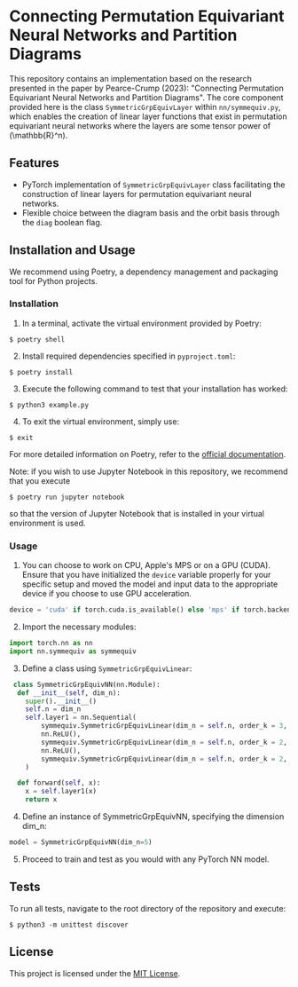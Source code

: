 # Connecting Permutation Equivariant Neural Networks and Partition Diagrams

This repository contains an implementation based on the research 
presented in the paper by 
Pearce-Crump (2023): "Connecting Permutation Equivariant Neural Networks and Partition Diagrams". 
The core component provided here is the class `SymmetricGrpEquivLayer` within `nn/symmequiv.py`, which enables the creation of linear layer functions 
that exist in 
permutation equivariant neural networks where the layers 
are some tensor power of
\(\mathbb{R}^n\).

## Features

- PyTorch implementation of `SymmetricGrpEquivLayer` class facilitating the construction of linear layers for permutation equivariant neural networks.
- Flexible choice between the diagram basis and the orbit basis through the `diag` boolean flag.

## Installation and Usage

We recommend using Poetry, a dependency management and packaging tool for Python projects.

### Installation

1. In a terminal, activate the virtual environment provided by Poetry:

`$ poetry shell`

2. Install required dependencies specified in `pyproject.toml`:

`$ poetry install`

3. Execute the following command to test that your installation has worked:

`$ python3 example.py`

4. To exit the virtual environment, simply use:

`$ exit`

For more detailed information on Poetry, refer to the [official documentation](https://python-poetry.org/docs/basic-usage/).

Note: if you wish to use Jupyter Notebook in this repository, we recommend that you execute

`$ poetry run jupyter notebook`

so that the version of Jupyter Notebook that is installed in your virtual environment is used.

### Usage

1. You can choose to work on CPU, Apple's MPS or on a GPU (CUDA).
Ensure that you have initialized the `device` variable properly for your specific setup and moved the model and input data to the appropriate device if you choose to use GPU acceleration.

```python
device = 'cuda' if torch.cuda.is_available() else 'mps' if torch.backends.mps.is_available() else 'cpu'
```

2. Import the necessary modules:

```python
import torch.nn as nn
import nn.symmequiv as symmequiv
```

3. Define a class using `SymmetricGrpEquivLinear`:

```python
 class SymmetricGrpEquivNN(nn.Module):
  def __init__(self, dim_n):
    super().__init__()
    self.n = dim_n
    self.layer1 = nn.Sequential(
        symmequiv.SymmetricGrpEquivLinear(dim_n = self.n, order_k = 3, order_l = 2).to(device),
        nn.ReLU(),
        symmequiv.SymmetricGrpEquivLinear(dim_n = self.n, order_k = 2, order_l = 2).to(device),
        nn.ReLU(),
        symmequiv.SymmetricGrpEquivLinear(dim_n = self.n, order_k = 2, order_l = 0).to(device)
    )

  def forward(self, x):
    x = self.layer1(x)
    return x
```

4. Define an instance of SymmetricGrpEquivNN, specifying the dimension dim_n:

```python
model = SymmetricGrpEquivNN(dim_n=5)
```

5. Proceed to train and test as you would with any PyTorch NN model.

## Tests

To run all tests, navigate to the root directory of the repository and execute:

`$ python3 -m unittest discover`

## License

This project is licensed under the [MIT License](LICENSE).


